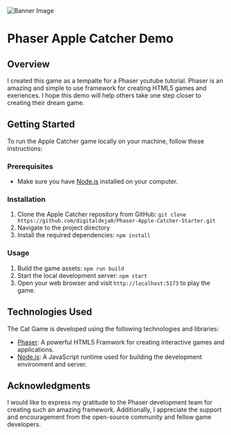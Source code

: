 ![Banner Image](https://raw.githubusercontent.com/digitaldeja0/cat-demo/main/public/phaser-demo.png)

# Phaser Apple Catcher Demo

## Overview
I created this game as a tempalte for a Phaser youtube tutorial. Phaser is an amazing and simple to use framework for creating HTML5 games and exeriences. I hope this demo will help others take one step closer to creating their dream game.


## Getting Started
To run the Apple Catcher game locally on your machine, follow these instructions:

### Prerequisites
- Make sure you have [Node.js](https://nodejs.org) installed on your computer.

### Installation
1. Clone the Apple Catcher repository from GitHub: `git clone https://github.com/digitaldeja0/Phaser-Apple-Catcher-Starter.git`
2. Navigate to the project directory
3. Install the required dependencies: `npm install`

### Usage
1. Build the game assets: `npm run build`
2. Start the local development server: `npm start`
3. Open your web browser and visit `http://localhost:5173` to play the game.

## Technologies Used
The Cat Game is developed using the following technologies and libraries:
- [Phaser](https://phaser.io/): A powerful HTML5 Framwork for creating interactive games and applications.
- [Node.js](https://nodejs.org): A JavaScript runtime used for building the development environment and server.


## Acknowledgments
I would like to express my gratitude to the Phaser development team for creating such an amazing framework. Additionally, I appreciate the support and encouragement from the open-source community and fellow game developers.
